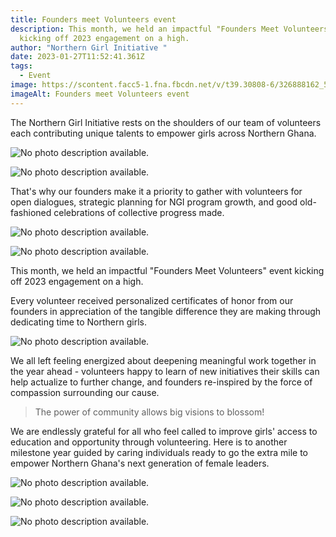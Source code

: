 ```yaml
---
title: Founders meet Volunteers event
description: This month, we held an impactful "Founders Meet Volunteers" event
  kicking off 2023 engagement on a high.
author: "Northern Girl Initiative "
date: 2023-01-27T11:52:41.361Z
tags:
  - Event
image: https://scontent.facc5-1.fna.fbcdn.net/v/t39.30808-6/326888162_576793533975234_6263755369665610994_n.jpg?_nc_cat=107&ccb=1-7&_nc_sid=dd5e9f&_nc_ohc=WlKFKwWrr2IAX9U2DQi&_nc_zt=23&_nc_ht=scontent.facc5-1.fna&oh=00_AfDolqapV_krMZYG35TDv72cUk8NaHPd25qsJn1RO9eH2Q&oe=65C26B85
imageAlt: Founders meet Volunteers event
---
```

<!--StartFragment-->

The Northern Girl Initiative rests on the shoulders of our team of volunteers each contributing unique talents to empower girls across Northern Ghana.

<!--StartFragment-->

<!--StartFragment-->

![No photo description available.](https://scontent.facc5-1.fna.fbcdn.net/v/t39.30808-6/327752391_1518697665291371_4039756055937929052_n.jpg?_nc_cat=110&ccb=1-7&_nc_sid=dd5e9f&_nc_ohc=v4V2CnMMokgAX9irqtL&_nc_zt=23&_nc_ht=scontent.facc5-1.fna&oh=00_AfD9Z1RLifC5g46ZybWQ7XzAeWfQCQYjlg-fQlE9q2Lv1Q&oe=65C1DB15)

<!--EndFragment-->

![No photo description available.](https://scontent.facc5-1.fna.fbcdn.net/v/t39.30808-6/327733461_704091537850959_4953876115315996007_n.jpg?_nc_cat=107&ccb=1-7&_nc_sid=dd5e9f&_nc_ohc=kexOo4-37XUAX9wvyCm&_nc_zt=23&_nc_ht=scontent.facc5-1.fna&oh=00_AfCeB-hRWARUT1khW70uAbGMtqUVAx5pRTckClLHG4FEAQ&oe=65C129F2)

<!--EndFragment-->

That's why our founders make it a priority to gather with volunteers for open dialogues, strategic planning for NGI program growth, and good old-fashioned celebrations of collective progress made.

<!--StartFragment-->

![No photo description available.](https://scontent.facc5-2.fna.fbcdn.net/v/t39.30808-6/327897124_1606981449742768_3523538257993428077_n.jpg?_nc_cat=111&ccb=1-7&_nc_sid=dd5e9f&_nc_ohc=0NQc5K3Xs_gAX8GkhWz&_nc_zt=23&_nc_ht=scontent.facc5-2.fna&oh=00_AfB5CtNe2XdKwWkTIkD7fKDMvcxjlIwAqEhjQHMVhvkuLg&oe=65C19A9A)

<!--EndFragment--><!--StartFragment-->

![No photo description available.](https://scontent.facc5-2.fna.fbcdn.net/v/t39.30808-6/327906055_585622199632454_6373573522812878909_n.jpg?_nc_cat=105&ccb=1-7&_nc_sid=dd5e9f&_nc_ohc=wtDev2IUkqcAX_i6b7k&_nc_zt=23&_nc_ht=scontent.facc5-2.fna&oh=00_AfD3Mz8LqMrakwejJjGBAtVuHj0_XMC0cc9gqJnvI-PnkA&oe=65C2C1C4)

<!--EndFragment-->



This month, we held an impactful "Founders Meet Volunteers" event kicking off 2023 engagement on a high. 

Every volunteer received personalized certificates of honor from our founders in appreciation of the tangible difference they are making through dedicating time to Northern girls.

<!--StartFragment-->

![No photo description available.](https://scontent.facc5-1.fna.fbcdn.net/v/t39.30808-6/327043353_2813256115474397_8687618385154664786_n.jpg?_nc_cat=100&ccb=1-7&_nc_sid=dd5e9f&_nc_ohc=yui3-aZLXSEAX_0Udeo&_nc_zt=23&_nc_ht=scontent.facc5-1.fna&oh=00_AfCNopt9S8eUXsgOaO1sALKr5Pw2CEY9rncqzgjObYwZVQ&oe=65C14342)

<!--EndFragment-->

We all left feeling energized about deepening meaningful work together in the year ahead - volunteers happy to learn of new initiatives their skills can help actualize to further change, and founders re-inspired by the force of compassion surrounding our cause.

> The power of community allows big visions to blossom! 

We are endlessly grateful for all who feel called to improve girls' access to education and opportunity through volunteering. Here is to another milestone year guided by caring individuals ready to go the extra mile to empower Northern Ghana's next generation of female leaders. 

<!-- notionvc: ad18af5e-3058-444f-b98a-0c9762d888eb -->

<!--EndFragment-->

<!--StartFragment-->

![No photo description available.](https://scontent.facc5-1.fna.fbcdn.net/v/t39.30808-6/326917682_520583973397184_1950221095915101300_n.jpg?_nc_cat=106&ccb=1-7&_nc_sid=dd5e9f&_nc_ohc=usUTPQRCBaAAX88b2OZ&_nc_zt=23&_nc_ht=scontent.facc5-1.fna&oh=00_AfBMcj3lE711ShSgqnB39qZQWijKtB6qzEEVFyRgGfY4NA&oe=65C2A2BB)

<!--EndFragment--><!--StartFragment-->

![No photo description available.](https://scontent.facc5-1.fna.fbcdn.net/v/t39.30808-6/326836468_5786363418148904_8456615737415634994_n.jpg?_nc_cat=100&ccb=1-7&_nc_sid=dd5e9f&_nc_ohc=fUsgPnHZxAsAX-XPhN6&_nc_zt=23&_nc_ht=scontent.facc5-1.fna&oh=00_AfCRdJaoPhAv7cBX7_57huZ3V1xdCItAE1sOR97Gwu-0HA&oe=65C1045B)

<!--EndFragment--><!--StartFragment-->

![No photo description available.](https://scontent.facc5-1.fna.fbcdn.net/v/t39.30808-6/327075588_1363254637546126_9050965637574373639_n.jpg?_nc_cat=106&ccb=1-7&_nc_sid=dd5e9f&_nc_ohc=UmNfAG3A1-gAX9-47oy&_nc_zt=23&_nc_ht=scontent.facc5-1.fna&oh=00_AfCJxH1pf3OVCApe-kvRU9nFzh2fJvY-ntj4xPLUaCxK_w&oe=65C23E5A)

<!--EndFragment-->